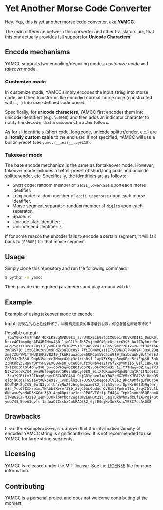 # Yet Another Morse Code Converter

Hey. Yep, this is yet another morse code converter, aka **YAMCC**.

The main difference between this converter and other translators are, that this one actually provides full support for **Unicode Characters**!

## Encode mechanisms

YAMCC supports two encoding/decoding modes: *customize mode* and *takeover* mode.

### Customize mode

In customize mode, YAMCC simply encodes the input string into morse code, and then transforms
the encoded normal morse code (constructed with `.`, `-`) into user-defined code preset.

Specifically, for **unicode characters**, YAMCC first encodes them into unicode identifiers
(e.g. `\u0000`) and then adds an indicator character to notify the decoder that a unicode
character follows.

As for all identifiers (short code, long code, unicode splitter/ender, etc.) are all **totally
customizable** to the end user. If not specified, YAMCC will use a builtin preset (see `yamcc/__init__.py#L15`).

### Takeover mode

The base encode mechanism is the same as for takeover mode. However, takeover mode includes
a better preset of short/long code and unicode splitter/ender, etc. Specifically, the identifiers
are as follows:

- Short code: random member of `ascii_lowercase` upon each morse identifier.
- Long code: random member of `ascii_uppercase` upon each morse identifier.
- Morse segment separator: random member of `digits` upon each separator.
- Space: `+`.
- Unicode start identifier: `_`.
- Unicode end identifier: `$`.

If for some reason the encoder fails to encode a certain segment, it will fall back to `[ERROR]`
for that morse segment.

## Usage

Simply clone this repository and run the following command:

```bash
$ python -m yamcc
```

Then provide the required parameters and play around with it!

## Example

Example of using takeover mode to encode:

Input: `我现在的心态已经释怀了，毕竟有更重要的事等着我去做，何必苦苦在原地等待呢？`

Possible output: `_7bwY0Nzxtm7hhBAT4bXLKS3qMVDU9$1_7crU4OXzih0nfdCX6Deir8UVRVQ1$1_0nbR6lhcxx4OTimp6gnAFA4BJMmw4$0_1jaG1LYclh3Zyjgm8CDSpx8tsirG9$3_0ufZ0ykniu0cwOq2SqTs1uruIE8$3_0ywV8Iutfa1QPYST1PCBWS2rWJTO6$5_9mcZ2uskwr8Ccf3vtTb6zmRWS7$6_1xtG1ROxuv0m9PdZc3alDc8$7_7fiI8NWMQa1jITSQ9NaJl7wB6$4_0usU2Dqzmj7ZUNYW1TTNUD1DPZVB2$9_8kbR2uwzdJ6w6OKCpm5Wcazu9$9_8aiD3uuNy0vtTe7EJCQR9JzJh8$0_9opK5Vaecc7Mnqc4Xhx3clits0$1_1apD3YKgtp8vQ6Ece5txEg4$0_3okZ3Mtnby3EHpvr0PYSFE9EXCBw4$0_0ceO6Tufzx6Nbveu2frGf2xpynM1$5_8slC1BNCXu3kIEGE5GtGt4Gnp9$8_3ovC6VQSqm8EQGIi8SYQio5hCKOD4$5_1zrT7TMaqw3Zctqz7XJNtk2teqvR7$4_9viD6fenpQ9v7GRGin0Wcye0$8_9ilX2CRuwm0Mqbd0ndqtR4ITNIc0$1_3kaY9CBitm3JIbxg6rovrD8CGDFG4$8_9njG8Yggvn7aaYBA2sNXZV5kXJEA7$3_0ohQ5qjqja0bgzTG5Teyt0Gkoe9$7_1voD5lozus7UJSXA5neqoe3lV3$2_9kqA9mfYg8fnOr5AUQUT4RqSg7$5_0ofN3yoftU4rqNw2fzhcg5mgwam7$2_1tiA3yseif0pzKr6GtUo9qferj8$4_7cbO7ZCXzb1mxTWA0b9Xvcef3$0_2tjC5OLCbd8urQVE1u5Fpdrw5$2_2rqK7hlclk0NLwyw0yoMAD3KXGor3$9_4gpU0pxcaz1oqcJP8FVIGt6jaEd4$4_7cpK2sxmhh8QFrnm8ilwBG2OJFMJ2$8_2gnF3JUklo8Ybor2wgauW2EWHDt2$1_5agT5khvhm2dzLf1ABPgj4utywb7$3_5eeA3qvfcf1adoaQ7Csshx4mkFAQ6$2_6jfE0mjKv3wxRs1xYBSC7ccAk0$8`

## Drawbacks

From the example above, it is shown that the information density
of encoded YAMCC string is significantly low. It is not recommended
to use YAMCC for large string segments.

## Licensing

YAMCC is released under the MIT license. See the [LICENSE](LICENSE.md) file for more information.

## Contributing

YAMCC is a personal project and does not welcome contributing at
the moment.
